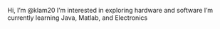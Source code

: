 Hi, I’m @klam20
I’m interested in exploring hardware and software
I’m currently learning Java, Matlab, and Electronics

<!---
klam20/klam20 is a ✨ special ✨ repository because its `README.md` (this file) appears on your GitHub profile.
You can click the Preview link to take a look at your changes.
--->
